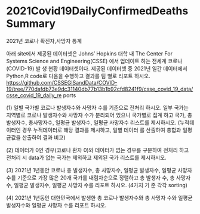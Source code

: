 # 2021Covid19DailyConfirmedDeathsSummary
2021년 코로나 확진자,사망자 통계

아래 site에서 제공된 데이터셋은 Johns’ Hopkins 대학 내 The Center For Systems 
Science and Engineering(CSSE) 에서 업데이트 하는 전세계 코로나(COVID-19) 발
생 현황 데이터셋이다.
제공된 데이터셋 중 2021년 일간 데이터에서 Python,R code로 다음을 수행하고 결과를
팀 별로 리포트 하시오.
https://github.com/CSSEGISandData/COVID-19/tree/770dafdb73e9dc31140db77b13b1b92cfd8241f9/csse_covid_19_data/csse_covid_19_daily_re
ports

(1) 일별 국가별 코로나 발생자수와 사망자 수를 기준으로 전처리 하시오. 일부
국가는 지역별로 코로나 발생자수와 사망자 수가 분리되어 있으니 국가별로 집계
하고 국가, 총발생자수, 총사망자수, 일평균 발생자수, 일평균 사망자수 리스트를
제시하시오. (누적데이터인 경우 누적데이터로 해당 결과를 제시하고, 일별 데이터
를 산출하여 총합과 일평균값을 산출하여 결과 비교)

(2) 데이터가 0인 경우(코로나 환자 0)와 데이터가 없는 경우를 구분하여 전처리
하고 전처리 시 data가 없는 국가는 제외하고 제외된 국가 리스트를 제시하시오.

(3) 2021년 1년동안 코로나 총 발생자수, 총 사망자수, 일평균 발생자수, 일평균
사망자 수를 기준으로 가장 많은 20개 국가를 내림차순으로 정렬하고 총 발생자
수, 총 사망자수, 일평균 발생자수, 일평균 사망자 수를 리포트 하시오. (4가지 기
준 각각 sorting)

(4) 2021년 1년동안 대한민국에서 발생한 총 코로나 발생자수와 총 사망자 수와
일평균 발생자수와 일평균 사망자 수를 리포트 하시오.

